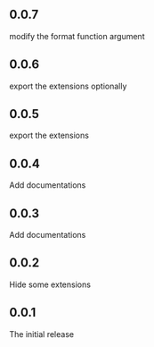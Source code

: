 ## 0.0.7
modify the format function argument

## 0.0.6
export the extensions optionally

## 0.0.5
export the extensions

## 0.0.4
Add documentations

## 0.0.3
Add documentations

## 0.0.2
Hide some extensions

## 0.0.1
The initial release